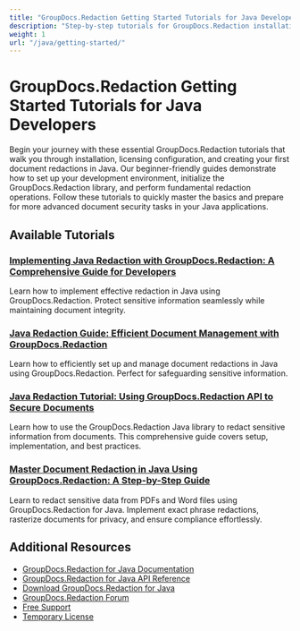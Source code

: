 ```yaml
---
title: "GroupDocs.Redaction Getting Started Tutorials for Java Developers"
description: "Step-by-step tutorials for GroupDocs.Redaction installation, licensing, setup, and creating your first document redactions in Java applications."
weight: 1
url: "/java/getting-started/"
---
```

# GroupDocs.Redaction Getting Started Tutorials for Java Developers

Begin your journey with these essential GroupDocs.Redaction tutorials that walk you through installation, licensing configuration, and creating your first document redactions in Java. Our beginner-friendly guides demonstrate how to set up your development environment, initialize the GroupDocs.Redaction library, and perform fundamental redaction operations. Follow these tutorials to quickly master the basics and prepare for more advanced document security tasks in your Java applications.

## Available Tutorials

### [Implementing Java Redaction with GroupDocs.Redaction&#58; A Comprehensive Guide for Developers](./implement-java-redaction-groupdocs-redaction-guide/)
Learn how to implement effective redaction in Java using GroupDocs.Redaction. Protect sensitive information seamlessly while maintaining document integrity.

### [Java Redaction Guide&#58; Efficient Document Management with GroupDocs.Redaction](./java-redaction-groupdocs-efficient-document-setup/)
Learn how to efficiently set up and manage document redactions in Java using GroupDocs.Redaction. Perfect for safeguarding sensitive information.

### [Java Redaction Tutorial&#58; Using GroupDocs.Redaction API to Secure Documents](./java-groupdocs-redaction-tutorial/)
Learn how to use the GroupDocs.Redaction Java library to redact sensitive information from documents. This comprehensive guide covers setup, implementation, and best practices.

### [Master Document Redaction in Java Using GroupDocs.Redaction&#58; A Step-by-Step Guide](./master-document-redaction-java-groupdocs/)
Learn to redact sensitive data from PDFs and Word files using GroupDocs.Redaction for Java. Implement exact phrase redactions, rasterize documents for privacy, and ensure compliance effortlessly.

## Additional Resources

- [GroupDocs.Redaction for Java Documentation](https://docs.groupdocs.com/redaction/java/)
- [GroupDocs.Redaction for Java API Reference](https://reference.groupdocs.com/redaction/java/)
- [Download GroupDocs.Redaction for Java](https://releases.groupdocs.com/redaction/java/)
- [GroupDocs.Redaction Forum](https://forum.groupdocs.com/c/redaction)
- [Free Support](https://forum.groupdocs.com/)
- [Temporary License](https://purchase.groupdocs.com/temporary-license/)
